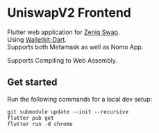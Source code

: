 # UniswapV2 Frontend

Flutter web application for [Zeniq Swap](https://zeniq.dev/docs/swap/zeniqSwapOverview).  
Using [Walletkit-Dart](https://github.com/nomo-app/walletkit-dart).  
Supports both Metamask as well as Nomo App.

Supports Compiling to Web Assembly.  

## Get started

Run the following commands for a local dev setup:

````
git submodule update --init --recursive  
flutter pub get  
flutter run -d chrome  
````
